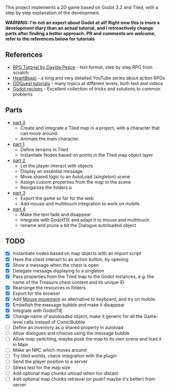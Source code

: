 This project implements a 2D game based on Godot 3.2 and Tiled, with a step by step explanation of the development.

__WARNING: I'm not an expert about Godot at all! Right now this is more a development diary than an actual tutorial, and I retroactively change parts after finding a better approach. PR and comments are welcome, refer to the references below for tutorials__

## References

* [RPG Tutorial by Davide Pesce](https://www.davidepesce.com/godot-tutorials/) - text format, step by step RPG from scratch
* [HeartBeast](https://www.youtube.com/user/uheartbeast/videos) - a long and very detailed YouTube series about action RPGs
* [GDQuest tutorials](https://www.gdquest.com/tutorial/) - many topics at different levels, both text and videos
* [Godot recipes](https://godotrecipes.com/) - Excellent collection of tricks and solutions to common problems
## Parts
* [part 0](tutorial/part00.md)
  * Create and integrate a Tiled map in a project, with a character that can move around.
  * Animate the main character.
* [part 1](tutorial/part01.md)
  * Define terrains in Tiled
  * Instantiate Nodes based on points in the Tiled map object layer.
* [part 2](tutorial/part02.md)
  * Let the player interact with objects
  * Display an essential message.
  * Move shared logic to an AutoLoad (singleton) scene
  * Assign custom properties from the map to the scene
  * Reorganize the folders a
* [part 3](tutorial/part03.md)
  * Export the game so far for the web
  * Add mouse and multitouch integration to work on mobile
* [part 4](tutorial/part04.md)
  * Make the text fade and disappear
  * Integrate with GodotTIE and adapt it to mouse and multitouch
  * rename and prune a bit the Dialogue autoloaded object

## TODO
- [x] Instantiate nodes based on map objects with an import script
- [x] Have the chest interact to an action button, by opening
- [x] Show a message when the chest is open
- [x] Delegate message displaying to a singleton
- [x] Pass properties from the Tiled map to the Godot instances, e.g. the name of the Treasure chest content and its unique ID
- [x] Rearrange the resources in folders
- [x] Export for the browser
- [x] Add [Mouse movement](https://www.davidepesce.com/2019/10/14/godot-tutorial-5-1-dragging-player-with-mouse/) as alternative to keyboard, and try on mobile
- [x] Embellish the message bubble and make it disappear
- [x] Integrate with GodotTIE
- [x] Change name of autoloaded object, make it generic for all the Game-level calls instead of ComicBubble
- [ ] Define an inventory as a shared property in autoload
- [ ] Allow dialogues and choices using the message bubble
- [ ] Allow map switching, maybe push the map to its own scene and load it in Main
- [ ] Make an NPC which moves around
- [ ] Try tiled worlds, check integration with the plugin
- [ ] Send the player position to a server
- [ ] Stress test for the map size
- [ ] Add optional map chunks unload when too distant
- [ ] Add optional map chunks retrieval (or push? maybe it's better) from server
